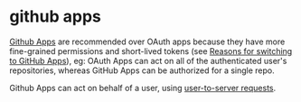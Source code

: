# github apps

[Github Apps](https://docs.github.com/en/developers/apps/getting-started-with-apps/about-apps) are recommended over OAuth apps because they have more fine-grained permissions and short-lived tokens (see [Reasons for switching to GitHub Apps](https://docs.github.com/en/developers/apps/getting-started-with-apps/migrating-oauth-apps-to-github-apps)), eg: OAuth Apps can act on all of the authenticated user's repositories, whereas GitHub Apps can be authorized for a single repo.

Github Apps can act on behalf of a user, using [user-to-server requests](https://docs.github.com/en/developers/apps/building-github-apps/identifying-and-authorizing-users-for-github-apps).
